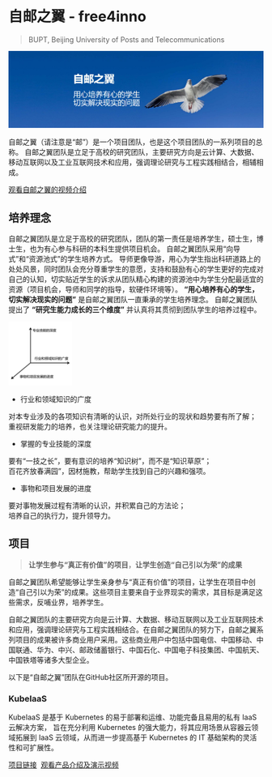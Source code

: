 # 自邮之翼 - free4inno
> BUPT, Beijing University of Posts and Telecommunications

![](https://raw.githubusercontent.com/free4inno/.github/main/img/banner.png)

自邮之翼（请注意是“邮”）是一个项目团队，也是这个项目团队的一系列项目的总称。
自邮之翼团队是立足于高校的研究团队，主要研究方向是云计算、大数据、移动互联网以及工业互联网技术和应用，强调理论研究与工程实践相结合，相辅相成。

[观看自邮之翼的视频介绍](https://www.bilibili.com/video/BV15z411B7Wc/)

## 培养理念

自邮之翼团队是立足于高校的研究团队，团队的第一责任是培养学生，硕士生，博士生，也为有心参与科研的本科生提供项目机会。
自邮之翼团队采用“向导式”和“资源池式”的学生培养方式。
导师更像导游，用心为学生指出科研道路上的处处风景，同时团队会充分尊重学生的意愿，支持和鼓励有心的学生更好的完成对自己的认知，切实贴近学生的诉求从团队精心构建的资源池中为学生分配最适宜的资源（项目机会，导师和同学的指导，软硬件环境等）。
**“用心培养有心的学生，切实解决现实的问题”** 是自邮之翼团队一直秉承的学生培养理念。
自邮之翼团队提出了 **“研究生能力成长的三个维度”** 并认真将其贯彻到团队学生的培养过程中。

<img src="https://raw.githubusercontent.com/free4inno/.github/main/img/three.png" alt="" style="width: 25%;">

- 行业和领域知识的广度

对本专业涉及的各项知识有清晰的认识，对所处行业的现状和趋势要有所了解；  
重视研发能力的培养，也关注理论研究能力的提升。

- 掌握的专业技能的深度

要有“一技之长”，要有意识的培养“知识树”，而不是“知识草原”；  
百花齐放春满园”，因材施教，帮助学生找到自己的兴趣和强项。

- 事物和项目发展的进度

要对事物发展过程有清晰的认识，并积累自己的方法论；  
培养自己的执行力，提升领导力。

## 项目

> **让学生参与“真正有价值”的项目**，**让学生创造“自己引以为荣”的成果**

自邮之翼团队希望能够让学生亲身参与“真正有价值”的项目，让学生在项目中创造“自己引以为荣”的成果。这些项目主要来自于业界现实的需求，其目标是满足这些需求，反哺业界，培养学生。

自邮之翼团队的主要研究方向是云计算、大数据、移动互联网以及工业互联网技术和应用，强调理论研究与工程实践相结合。在自邮之翼团队的努力下，自邮之翼系列项目的成果被许多商业用户采用。这些商业用户中包括中国电信、中国移动、中国联通、华为、中兴、邮政储蓄银行、中国石化、中国电子科技集团、中国航天、中国铁塔等诸多大型企业。

以下是“自邮之翼”团队在GitHub社区所开源的项目。

### KubeIaaS

KubeIaaS 是基于 Kubernetes 的易于部署和运维、功能完备且易用的私有 IaaS 云解决方案， 旨在充分利用 Kubernetes 的强大能力，将其应用场景从容器云领域拓展到 IaaS 云领域，从而进一步提高基于 Kubernetes 的 IT 基础架构的灵活性和可扩展性。

[项目链接](https://github.com/free4inno/kubeiaas)&nbsp;&nbsp;[观看产品介绍及演示视频](https://www.bilibili.com/video/BV1em4y1C7uE/)

